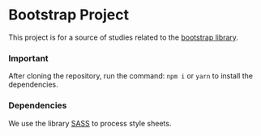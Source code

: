 # Bootstrap Project

This project is for a source of studies related to the [bootstrap library](https://getbootstrap.com.br/).

### Important

After cloning the repository, run the command: `npm i` or `yarn` to install the dependencies.

### Dependencies

We use the library [SASS](https://sass-lang.com/install) to process style sheets.